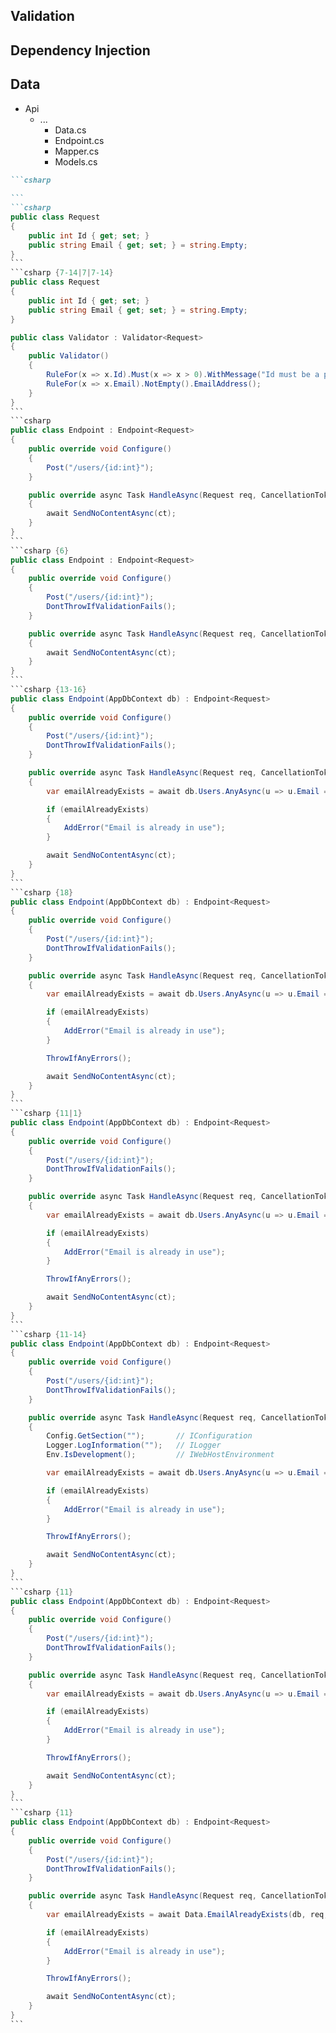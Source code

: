 <h2 v-click.hide="9">Validation</h2>
<h2 v-click="[9,12]">Dependency Injection</h2>
<h2 v-click="12">Data</h2>

<div class="endpoint-structure mt-4">
  <ul class="files">
    <li class="view-transition-files">
      <span><ProjectIcon />Api</span>
      <ul>
        <li>
          <span><FolderIcon />...</span>
            <ul>
              <li data-id="data"><span><CsharpIcon />Data.cs</span></li>
              <li data-id="endpoint" v-mark.circle="{ at: [5,13], color: 'orange', iterations: 1, animationDuration: 350 }"><span><CsharpIcon />Endpoint.cs</span></li>
              <li data-id="mapper"><span><CsharpIcon />Mapper.cs</span></li>
              <li data-id="models" v-mark.circle="{ at: [1,5], color: 'orange', iterations: 1, animationDuration: 350 }"><span><CsharpIcon />Models.cs</span></li>
            </ul>
        </li>
      </ul>
    </li>
  </ul>

````md magic-move { at: 1, maxHeight: '450px' }
```csharp
‎
```
```csharp
public class Request
{
    public int Id { get; set; }
    public string Email { get; set; } = string.Empty;
}
```
```csharp {7-14|7|7-14}
public class Request
{
    public int Id { get; set; }
    public string Email { get; set; } = string.Empty;
}

public class Validator : Validator<Request>
{
    public Validator()
    {
        RuleFor(x => x.Id).Must(x => x > 0).WithMessage("Id must be a positive integer");
        RuleFor(x => x.Email).NotEmpty().EmailAddress();
    }
}
```
```csharp
public class Endpoint : Endpoint<Request>
{
    public override void Configure()
    {
        Post("/users/{id:int}");
    }

    public override async Task HandleAsync(Request req, CancellationToken ct)
    {
        await SendNoContentAsync(ct);
    }
}
```
```csharp {6}
public class Endpoint : Endpoint<Request>
{
    public override void Configure()
    {
        Post("/users/{id:int}");
        DontThrowIfValidationFails();
    }

    public override async Task HandleAsync(Request req, CancellationToken ct)
    {
        await SendNoContentAsync(ct);
    }
}
```
```csharp {13-16}
public class Endpoint(AppDbContext db) : Endpoint<Request>
{
    public override void Configure()
    {
        Post("/users/{id:int}");
        DontThrowIfValidationFails();
    }

    public override async Task HandleAsync(Request req, CancellationToken ct)
    {
        var emailAlreadyExists = await db.Users.AnyAsync(u => u.Email == req.Email, ct);

        if (emailAlreadyExists)
        {
            AddError("Email is already in use");
        }

        await SendNoContentAsync(ct);
    }
}
```
```csharp {18}
public class Endpoint(AppDbContext db) : Endpoint<Request>
{
    public override void Configure()
    {
        Post("/users/{id:int}");
        DontThrowIfValidationFails();
    }

    public override async Task HandleAsync(Request req, CancellationToken ct)
    {
        var emailAlreadyExists = await db.Users.AnyAsync(u => u.Email == req.Email, ct);

        if (emailAlreadyExists)
        {
            AddError("Email is already in use");
        }

        ThrowIfAnyErrors();

        await SendNoContentAsync(ct);
    }
}
```
```csharp {11|1}
public class Endpoint(AppDbContext db) : Endpoint<Request>
{
    public override void Configure()
    {
        Post("/users/{id:int}");
        DontThrowIfValidationFails();
    }

    public override async Task HandleAsync(Request req, CancellationToken ct)
    {
        var emailAlreadyExists = await db.Users.AnyAsync(u => u.Email == req.Email, ct);

        if (emailAlreadyExists)
        {
            AddError("Email is already in use");
        }

        ThrowIfAnyErrors();

        await SendNoContentAsync(ct);
    }
}
```
```csharp {11-14}
public class Endpoint(AppDbContext db) : Endpoint<Request>
{
    public override void Configure()
    {
        Post("/users/{id:int}");
        DontThrowIfValidationFails();
    }

    public override async Task HandleAsync(Request req, CancellationToken ct)
    {
        Config.GetSection("");       // IConfiguration
        Logger.LogInformation("");   // ILogger
        Env.IsDevelopment();         // IWebHostEnvironment

        var emailAlreadyExists = await db.Users.AnyAsync(u => u.Email == req.Email, ct);

        if (emailAlreadyExists)
        {
            AddError("Email is already in use");
        }

        ThrowIfAnyErrors();

        await SendNoContentAsync(ct);
    }
}
```
```csharp {11}
public class Endpoint(AppDbContext db) : Endpoint<Request>
{
    public override void Configure()
    {
        Post("/users/{id:int}");
        DontThrowIfValidationFails();
    }

    public override async Task HandleAsync(Request req, CancellationToken ct)
    {
        var emailAlreadyExists = await db.Users.AnyAsync(u => u.Email == req.Email, ct);

        if (emailAlreadyExists)
        {
            AddError("Email is already in use");
        }

        ThrowIfAnyErrors();

        await SendNoContentAsync(ct);
    }
}
```
```csharp {11}
public class Endpoint(AppDbContext db) : Endpoint<Request>
{
    public override void Configure()
    {
        Post("/users/{id:int}");
        DontThrowIfValidationFails();
    }

    public override async Task HandleAsync(Request req, CancellationToken ct)
    {
        var emailAlreadyExists = await Data.EmailAlreadyExists(db, req, ct);

        if (emailAlreadyExists)
        {
            AddError("Email is already in use");
        }

        ThrowIfAnyErrors();

        await SendNoContentAsync(ct);
    }
}
```
````

  <FancyArrow v-click="13" x1="550" y1="240" x2="175" y2="145" color="orange" arc="-0.15" head-size="15" width="1" class="z-100" />
</div>

<style>
    h2.slidev-vclick-hidden {
        display: none;
    }
</style>

<!--
Closely related to model binding, we also get validation straight out of the box with FastEndpoints, using FluentValidation rules. [click]

Typically this ends up in our `Models` file [click], although personally I don't find myself a fan of squeezing too many different classes into a single file, but we'll stick to what seems to be the most common pattern in the examples floating around the web.

Similar to where we had the option to move our endpoint summary outside of the endpoint file itself [click], we can just pass the endpoint as a type parameter to a class inheriting from `Validator` and we won't need to manually register this with our DI container. [click]

Now, validation failures _will_ be returned automatically upon receiving a request that fails any validation rules specified here.

Which is nice and succinct for the simple cases, but we can build on this for more complex cases where we need to consider business logic.

Coming back to our `Endpoint` class [click], we can tell FastEndpoints to not automatically return a validation failed response by calling `DontThrowIfValidationFails` [click].

Calling `AddError` adds an error to the aggregated list [click], so we can provide a response that contains _all_ of our errors to save on multiple repeat requests that only discover new errors.

This alone isn't enough to actually return an error, so while FastEndpoints offers us more explicit ways to return such a failure, the easiest way to prevent further execution of our endpoint logic is to simply call `ThrowIfAnyErrors` [click].

This will interrupt our handler execution and send a response with all of our aggregated errors, by default with a 400 status code, but we can override that if we want to.

[click] Now, we can see here that we've also introduced the use of a service &mdash; in this case, a `DbContext`.

Injecting this is straightforward [click], just needing to be injected via the constructor.

In addition to any explicitly injected services [click], FastEndpoints automatically resolves some services for us.

Every endpoint, by default, has access to the configuration, a logger and the web host environment.

[click] Most examples also make use of a separate `Data` file to house any data access or manipulation.

[click]

While there's likely far less value in moving this logic around if we're making use of a repository pattern, or we only have fairly small queries, it can be useful for moving any large blocks of code out of our handler.

Again, while it's not going to appeal to everyone, this does seem to be the common approach &mdash; and in practice it does give us a really nice, concise, and expressive endpoint without needing us to move code too far away from the endpoint itself.
-->
